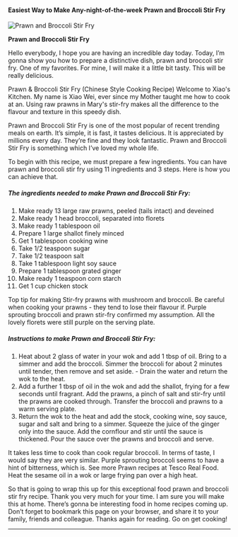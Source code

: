             

#### Easiest Way to Make Any-night-of-the-week Prawn and Broccoli Stir Fry

![Prawn and Broccoli Stir Fry](https://img-global.cpcdn.com/recipes/7e0f41b6313cbef8/751x532cq70/prawn-and-broccoli-stir-fry-recipe-main-photo.jpg)

**Prawn and Broccoli Stir Fry**

Hello everybody, I hope you are having an incredible day today. Today, I’m gonna show you how to prepare a distinctive dish, prawn and broccoli stir fry. One of my favorites. For mine, I will make it a little bit tasty. This will be really delicious.

Prawn & Broccoli Stir Fry (Chinese Style Cooking Recipe) Welcome to Xiao's Kitchen. My name is Xiao Wei, ever since my Mother taught me how to cook at an. Using raw prawns in Mary's stir-fry makes all the difference to the flavour and texture in this speedy dish.

Prawn and Broccoli Stir Fry is one of the most popular of recent trending meals on earth. It’s simple, it is fast, it tastes delicious. It is appreciated by millions every day. They’re fine and they look fantastic. Prawn and Broccoli Stir Fry is something which I’ve loved my whole life.

To begin with this recipe, we must prepare a few ingredients. You can have prawn and broccoli stir fry using 11 ingredients and 3 steps. Here is how you can achieve that.

##### The ingredients needed to make Prawn and Broccoli Stir Fry:

1.  Make ready 13 large raw prawns, peeled (tails intact) and deveined
2.  Make ready 1 head broccoli, separated into florets
3.  Make ready 1 tablespoon oil
4.  Prepare 1 large shallot finely minced
5.  Get 1 tablespoon cooking wine
6.  Take 1/2 teaspoon sugar
7.  Take 1/2 teaspoon salt
8.  Take 1 tablespoon light soy sauce
9.  Prepare 1 tablespoon grated ginger
10.  Make ready 1 teaspoon corn starch
11.  Get 1 cup chicken stock

Top tip for making Stir-fry prawns with mushroom and broccoli. Be careful when cooking your prawns - they tend to lose their flavour if. Purple sprouting broccoli and prawn stir-fry confirmed my assumption. All the lovely florets were still purple on the serving plate.

##### Instructions to make Prawn and Broccoli Stir Fry:

1.  Heat about 2 glass of water in your wok and add 1 tbsp of oil. Bring to a simmer and add the broccoli. Simmer the broccoli for about 2 minutes until tender, then remove and set aside. - Drain the water and return the wok to the heat.
2.  Add a further 1 tbsp of oil in the wok and add the shallot, frying for a few seconds until fragrant. Add the prawns, a pinch of salt and stir-fry until the prawns are cooked through. Transfer the broccoli and prawns to a warm serving plate.
3.  Return the wok to the heat and add the stock, cooking wine, soy sauce, sugar and salt and bring to a simmer. Squeeze the juice of the ginger only into the sauce. Add the cornflour and stir until the sauce is thickened. Pour the sauce over the prawns and broccoli and serve.

It takes less time to cook than cook regular broccoli. In terms of taste, I would say they are very similar. Purple sprouting broccoli seems to have a hint of bitterness, which is. See more Prawn recipes at Tesco Real Food. Heat the sesame oil in a wok or large frying pan over a high heat.

So that is going to wrap this up for this exceptional food prawn and broccoli stir fry recipe. Thank you very much for your time. I am sure you will make this at home. There’s gonna be interesting food in home recipes coming up. Don’t forget to bookmark this page on your browser, and share it to your family, friends and colleague. Thanks again for reading. Go on get cooking!

* * *